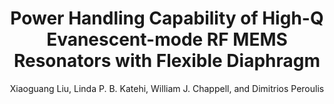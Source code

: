 ---
type: conference
title: Power Handling Capability of High-Q Evanescent-mode RF MEMS Resonators with Flexible Diaphragm
author: Xiaoguang Liu, Linda P. B. Katehi, William J. Chappell, and Dimitrios Peroulis
journal:
volume:
number:
year: 2009
month: Dec.
doi: 10.1109/APMC.2009.5385409
pages:
publisher:
booktitle: Asia-Pacific Microwave Conference (APMC)
note:
sort_key: 200912
---